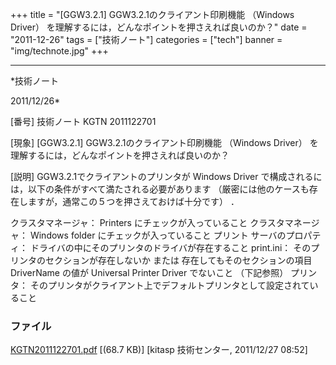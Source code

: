 ﻿+++
title = "[GGW3.2.1] GGW3.2.1のクライアント印刷機能 （Windows Driver） を理解するには，どんなポイントを押さえれば良いのか？"
date = "2011-12-26"
tags = ["技術ノート"]
categories = ["tech"]
banner = "img/technote.jpg"
+++

-----------------------------------------------------------------------------------------------------------------------------

*技術ノート

2011/12/26*


[番号]
技術ノート KGTN 2011122701

[現象]
[GGW3.2.1] GGW3.2.1のクライアント印刷機能 （Windows Driver）
を理解するには，どんなポイントを押さえれば良いのか？

[説明]
GGW3.2.1でクライアントのプリンタが Windows Driver
で構成されるには，以下の条件がすべて満たされる必要があります
（厳密には他のケースも存在しますが，通常この５つを押さえておけば十分です）
．

クラスタマネージャ： Printers にチェックが入っていること
クラスタマネージャ： Windows folder にチェックが入っていること
プリント サーバのプロパティ：
ドライバの中にそのプリンタのドライバが存在すること
print.ini： そのプリンタのセクションが存在しないか または
存在してもそのセクションの項目 DriverName の値が Universal Printer
Driver でないこと （下記参照）
プリンタ：
そのプリンタがクライアント上でデフォルトプリンタとして設定されていること


### ファイル

 
 


[KGTN2011122701.pdf](http://techreport.kitasp.net/attachments/download/772/KGTN2011122701.pdf)
 [(68.7 KB)] [kitasp 技術センター, 2011/12/27
08:52]


 


 

